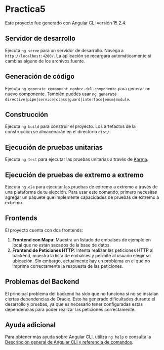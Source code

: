 # Practica5

Este proyecto fue generado con [Angular CLI](https://github.com/angular/angular-cli) versión 15.2.4.

## Servidor de desarrollo

Ejecuta `ng serve` para un servidor de desarrollo. Navega a `http://localhost:4200/`. La aplicación se recargará automáticamente si cambias alguno de los archivos fuente.

## Generación de código

Ejecuta `ng generate component nombre-del-componente` para generar un nuevo componente. También puedes usar `ng generate directive|pipe|service|class|guard|interface|enum|module`.

## Construcción

Ejecuta `ng build` para construir el proyecto. Los artefactos de la construcción se almacenarán en el directorio `dist/`.

## Ejecución de pruebas unitarias

Ejecuta `ng test` para ejecutar las pruebas unitarias a través de [Karma](https://karma-runner.github.io).

## Ejecución de pruebas de extremo a extremo

Ejecuta `ng e2e` para ejecutar las pruebas de extremo a extremo a través de una plataforma de tu elección. Para usar este comando, primero necesitas agregar un paquete que implemente capacidades de pruebas de extremo a extremo.

## Frontends

El proyecto cuenta con dos frontends:

1. **Frontend con Mapa**: Muestra un listado de embalses de ejemplo en local que no están sacados de la base de datos.
2. **Frontend de Peticiones HTTP**: Intenta realizar las peticiones HTTP al backend, muestra la lista de embalses y permite al usuario elegir su ubicación. Sin embargo, actualmente hay un problema en el que no imprime correctamente la respuesta de las peticiones.

## Problemas del Backend

El principal problema del backend ha sido que no funciona si no se instalan ciertas dependencias de Oracle. Esto ha generado dificultades durante el desarrollo y pruebas, ya que es necesario tener configuradas estas dependencias para poder realizar las peticiones correctamente.

## Ayuda adicional

Para obtener más ayuda sobre Angular CLI, utiliza `ng help` o consulta la [Descripción general de Angular CLI y referencia de comandos](https://angular.io/cli).

